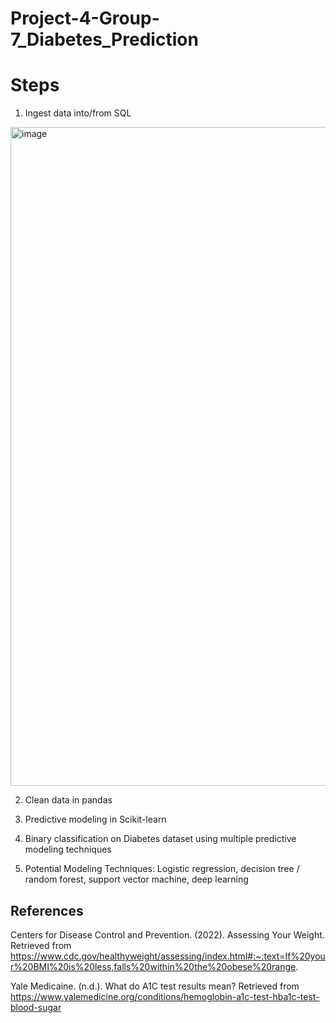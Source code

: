 # Project-4-Group-7_Diabetes_Prediction

# Steps

1. Ingest data into/from SQL

<img width="1054" alt="image" src="https://github.com/Colex317/Project-4-Group-7_Diabetes_Prediction/assets/148498483/6d36bfb2-93ea-49c1-84cb-e7ee22737375">

2. Clean data in pandas

3. Predictive modeling in Scikit-learn

4. Binary classification on Diabetes dataset using multiple predictive modeling techniques

5. Potential Modeling Techniques: Logistic regression, decision tree / random forest, support vector machine, deep learning




## References

Centers for Disease Control and Prevention. (2022). Assessing Your Weight. Retrieved from https://www.cdc.gov/healthyweight/assessing/index.html#:~:text=If%20your%20BMI%20is%20less,falls%20within%20the%20obese%20range.

Yale Medicaine. (n.d.). What do A1C test results mean? Retrieved from https://www.yalemedicine.org/conditions/hemoglobin-a1c-test-hba1c-test-blood-sugar
